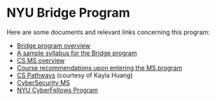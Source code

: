 <html>
    <head>
<!--include head.txt -->
        <title>
            NYU Bridge Program
        </title>
    </head>

<body>
<!--include logo.txt -->
<!--include menu.txt -->

# NYU Bridge Program

Here are some documents and relevant links concerning this program:

- [Bridge program
overview](https://engineering.nyu.edu/academics/programs/nyu-tandon-bridge/computer-science)
- [A sample syllabus for the Bridge program](docs/Winter2020Syllabus.pdf)
- [CS MS
overview](https://engineering.nyu.edu/academics/programs/computer-science-ms)
- [Course recommendations upon entering the MS program](course_seq.html)
- [CS Pathways](docs/CSPathways.pdf) (courtesy of Kayla Huang)
- [CyberSecurity
MS](https://engineering.nyu.edu/academics/programs/cybersecurity-ms-campus)
- [NYU CyberFellows
Program](https://engineering.nyu.edu/academics/programs/cybersecurity-ms-online/nyu-cyber-fellows)

</body>
</html>
